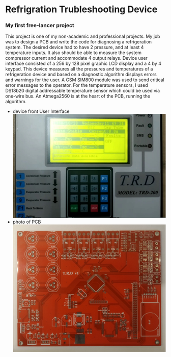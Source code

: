# Refrigration Trubleshooting Device
### My first free-lancer project
This project is one of my non-academic and professional projects. My job was to design a PCB and write the code for diagnosing a refrigeration system. The desired device had to have 2 pressure, and at least 4 temperature inputs. It also should be able to measure the system compressor current and accommodate 4 output relays. Device user interface consisted of a 256 by 128 pixel graphic LCD display and a 4 by 4 keypad.
This device measures all the pressures and temperatures of a refrigeration device and based on a diagnostic algorithm displays errors and warnings for the user.
A GSM SIM800 module was used to send critical error messages to the operator.
For the temperature sensors, I used DS18b20 digital addressable temperature sensor which could be used via one-wire bus. 
An Atmega2560 is at the heart of the PCB, running the algorithm.

- device front User Interface
![pic1](./pic1.jpg)
- photo of PCB
![pic2](./pic2.jpg)